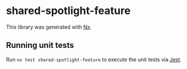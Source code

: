 # shared-spotlight-feature

This library was generated with [Nx](https://nx.dev).

## Running unit tests

Run `nx test shared-spotlight-feature` to execute the unit tests via [Jest](https://jestjs.io).
